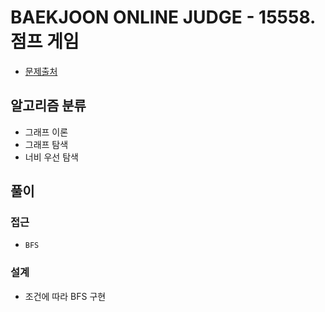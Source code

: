 # BAEKJOON ONLINE JUDGE - 15558. 점프 게임

- [문제출처](https://www.acmicpc.net/problem/15558 '15558. 점프 게임')

## 알고리즘 분류

- 그래프 이론
- 그래프 탐색
- 너비 우선 탐색

## 풀이

### 접근

- `BFS`

### 설계

- 조건에 따라 BFS 구현
